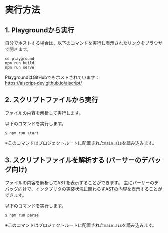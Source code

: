 # 実行方法
## 1. Playgroundから実行
自分でホストする場合は、以下のコマンドを実行し表示されたリンクをブラウザで開きます。
```
cd playground
npm run build
npm run serve
```

PlaygroundはGitHubでもホストされています：\
https://aiscript-dev.github.io/aiscript/

## 2. スクリプトファイルから実行
ファイルの内容を解析して実行します。

以下のコマンドを実行します。
```
$ npm run start
```
※このコマンドはプロジェクトルートに配置された`main.ais`を読み込みます。

## 3. スクリプトファイルを解析する (パーサーのデバッグ向け)
ファイルの内容を解析してASTを表示することができます。
主にパーサーのデバッグ向けで、インタプリタの実装状況に関わらずASTの内容を表示することができます。

以下のコマンドを実行します。
```
$ npm run parse
```
※このコマンドはプロジェクトルートに配置された`main.ais`を読み込みます。

